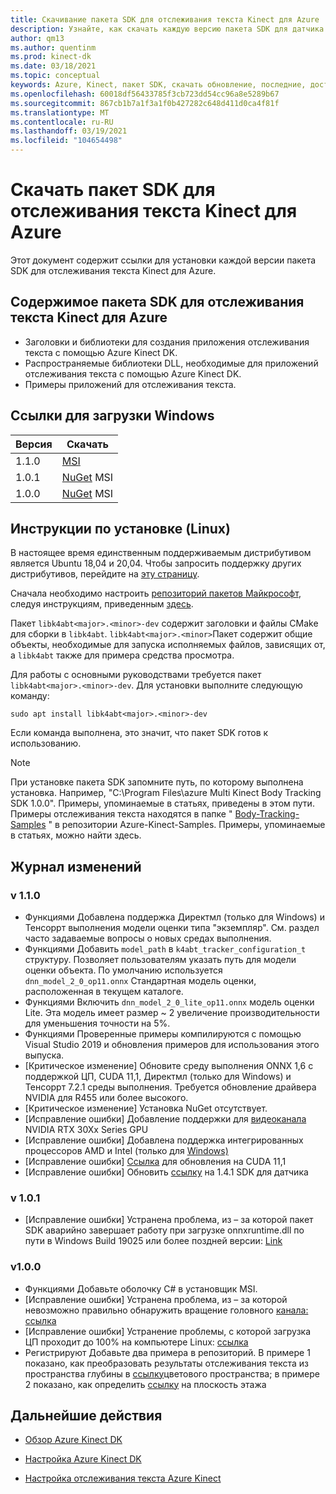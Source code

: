 ```yaml
---
title: Скачивание пакета SDK для отслеживания текста Kinect для Azure
description: Узнайте, как скачать каждую версию пакета SDK для датчика Kinect для Azure в Windows или Linux.
author: qm13
ms.author: quentinm
ms.prod: kinect-dk
ms.date: 03/18/2021
ms.topic: conceptual
keywords: Azure, Kinect, пакет SDK, скачать обновление, последние, доступные, установка, основной текст, отслеживание
ms.openlocfilehash: 60018df56433785f3cb723dd54cc96a8e5289b67
ms.sourcegitcommit: 867cb1b7a1f3a1f0b427282c648d411d0ca4f81f
ms.translationtype: MT
ms.contentlocale: ru-RU
ms.lasthandoff: 03/19/2021
ms.locfileid: "104654498"
---
```

# <a name="download-azure-kinect-body-tracking-sdk"></a>Скачать пакет SDK для отслеживания текста Kinect для Azure

Этот документ содержит ссылки для установки каждой версии пакета SDK для отслеживания текста Kinect для Azure.

## <a name="azure-kinect-body-tracking-sdk-contents"></a>Содержимое пакета SDK для отслеживания текста Kinect для Azure

- Заголовки и библиотеки для создания приложения отслеживания текста с помощью Azure Kinect DK.
- Распространяемые библиотеки DLL, необходимые для приложений отслеживания текста с помощью Azure Kinect DK.
- Примеры приложений для отслеживания текста.

## <a name="windows-download-links"></a>Ссылки для загрузки Windows

Версия       | Скачать
--------------|----------
1.1.0 | [MSI](https://www.microsoft.com/en-us/download/details.aspx?id=102901)
1.0.1 | [](https://www.microsoft.com/en-us/download/details.aspx?id=100942) [NuGet](https://www.nuget.org/packages/Microsoft.Azure.Kinect.BodyTracking/1.0.1) MSI
1.0.0 | [](https://www.microsoft.com/en-us/download/details.aspx?id=100848) [NuGet](https://www.nuget.org/packages/Microsoft.Azure.Kinect.BodyTracking/1.0.0) MSI

## <a name="linux-installation-instructions"></a>Инструкции по установке (Linux)

В настоящее время единственным поддерживаемым дистрибутивом является Ubuntu 18,04 и 20,04. Чтобы запросить поддержку других дистрибутивов, перейдите на [эту страницу](https://aka.ms/azurekinectfeedback).

Сначала необходимо настроить [репозиторий пакетов Майкрософт](https://packages.microsoft.com/), следуя инструкциям, приведенным [здесь](/windows-server/administration/linux-package-repository-for-microsoft-software).

Пакет `libk4abt<major>.<minor>-dev` содержит заголовки и файлы CMake для сборки в `libk4abt`.
`libk4abt<major>.<minor>`Пакет содержит общие объекты, необходимые для запуска исполняемых файлов, зависящих от, а `libk4abt` также для примера средства просмотра.

Для работы с основными руководствами требуется пакет `libk4abt<major>.<minor>-dev`. Для установки выполните следующую команду:

`sudo apt install libk4abt<major>.<minor>-dev`

Если команда выполнена, это значит, что пакет SDK готов к использованию.

> [!NOTE]
> При установке пакета SDK запомните путь, по которому выполнена установка. Например, "C:\Program Files\azure Multi Kinect Body Tracking SDK 1.0.0". Примеры, упоминаемые в статьях, приведены в этом пути.
> Примеры отслеживания текста находятся в папке " [Body-Tracking-Samples](https://github.com/microsoft/Azure-Kinect-Samples/tree/master/body-tracking-samples) " в репозитории Azure-Kinect-Samples. Примеры, упоминаемые в статьях, можно найти здесь.

## <a name="change-log"></a>Журнал изменений

### <a name="v110"></a>v 1.1.0
* Функциями Добавлена поддержка Директмл (только для Windows) и Тенсоррт выполнения модели оценки типа "экземпляр". См. раздел часто задаваемые вопросы о новых средах выполнения.
* Функциями Добавить `model_path` в `k4abt_tracker_configuration_t` структуру. Позволяет пользователям указать путь для модели оценки объекта. По умолчанию используется `dnn_model_2_0_op11.onnx` Стандартная модель оценки, расположенная в текущем каталоге.
* Функциями Включить `dnn_model_2_0_lite_op11.onnx` модель оценки Lite. Эта модель имеет размер ~ 2 увеличение производительности для уменьшения точности на 5%.
* Функциями Проверенные примеры компилируются с помощью Visual Studio 2019 и обновления примеров для использования этого выпуска.
* [Критическое изменение] Обновите среду выполнения ONNX 1,6 с поддержкой ЦП, CUDA 11,1, Директмл (только для Windows) и Тенсоррт 7.2.1 среды выполнения. Требуется обновление драйвера NVIDIA для R455 или более высокого.
* [Критическое изменение] Установка NuGet отсутствует.
* [Исправление ошибки] Добавление поддержки для [видеоканала](https://github.com/microsoft/Azure-Kinect-Sensor-SDK/issues/1481) NVIDIA RTX 30Xx Series GPU
* [Исправление ошибки] Добавлена поддержка интегрированных процессоров AMD и Intel (только для [Windows)](https://github.com/microsoft/Azure-Kinect-Sensor-SDK/issues/1481)
* [Исправление ошибки] [Ссылка](https://github.com/microsoft/Azure-Kinect-Sensor-SDK/issues/1125) для обновления на CUDA 11,1
* [Исправление ошибки] Обновить [ссылку](https://github.com/microsoft/Azure-Kinect-Sensor-SDK/issues/1248) на 1.4.1 SDK для датчика

### <a name="v101"></a>v 1.0.1
* [Исправление ошибки] Устранена проблема, из – за которой пакет SDK аварийно завершает работу при загрузке onnxruntime.dll по пути в Windows Build 19025 или более поздней версии: [Link](https://github.com/microsoft/Azure-Kinect-Sensor-SDK/issues/932)

### <a name="v100"></a>v1.0.0
* Функциями Добавьте оболочку C# в установщик MSI.
* [Исправление ошибки] Устранена проблема, из – за которой невозможно правильно обнаружить вращение головного [канала: ссылка](https://github.com/microsoft/Azure-Kinect-Sensor-SDK/issues/997)
* [Исправление ошибки] Устранение проблемы, с которой загрузка ЦП проходит до 100% на компьютере Linux: [ссылка](https://github.com/microsoft/Azure-Kinect-Sensor-SDK/issues/1007)
* Регистрируют Добавьте два примера в репозиторий. В примере 1 показано, как преобразовать результаты отслеживания текста из пространства глубины в [ссылку](https://github.com/microsoft/Azure-Kinect-Samples/tree/master/body-tracking-samples/camera_space_transform_sample)цветового пространства; в примере 2 показано, как определить [ссылку](https://github.com/microsoft/Azure-Kinect-Samples/tree/master/body-tracking-samples/floor_detector_sample) на плоскость этажа

## <a name="next-steps"></a>Дальнейшие действия

- [Обзор Azure Kinect DK](about-azure-kinect-dk.md)

- [Настройка Azure Kinect DK](set-up-azure-kinect-dk.md)

- [Настройка отслеживания текста Azure Kinect](body-sdk-setup.md)